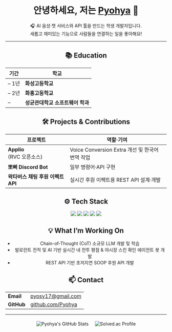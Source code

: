 <div align="center">

<h1>안녕하세요, 저는 <a href="https://github.com/Pyohya">Pyohya</a> 👋</h1>

<p>
  🎧 AI 음성·챗 서비스와 API 툴을 만드는 학생 개발자입니다.<br/>
  새롭고 재미있는 기능으로 사람들을 연결하는 일을 좋아해요!
</p>

---

## 📚 Education
| 기간 | 학교 |
|------|------|
| – 1년 | **화성고등학교** |
| – 2년 | **화홍고등학교** |
| –  | **성균관대학교 소프트웨어 학과** |

## 🛠️ Projects & Contributions
| 프로젝트 | 역할·기여 |
|----------|-----------|
| **Applio** <br/>(RVC 오픈소스) | Voice Conversion Extra 개선 및 한국어 번역 작업 |
| **뽀삐 Discord Bot** | 일부 명령어·API 구현 |
| **왁타버스 채팅 후원 이펙트 API** | 실시간 후원 이펙트용 REST API 설계·개발 |

## ⚙️ Tech Stack
<!-- 적절히 수정·추가하세요 -->
<img src="https://img.shields.io/badge/Python-3776AB?style=flat&logo=python&logoColor=white"/>
<img src="https://img.shields.io/badge/JavaScript-F7DF1E?style=flat&logo=javascript&logoColor=black"/>
<img src="https://img.shields.io/badge/Node.js-339933?style=flat&logo=node.js&logoColor=white"/>
<img src="https://img.shields.io/badge/FastAPI-009688?style=flat&logo=fastapi&logoColor=white"/>
<img src="https://img.shields.io/badge/Discord.js-5865F2?style=flat&logo=discord&logoColor=white"/>

## 💡 What I’m Working On
- Chain-of-Thought (CoT) 소규모 LLM 개발 및 학습
- 발로란트 전적 및 AI 기반 실시간 내 전투 평점 & 야시장 스킨 확인 에이전트 봇 개발
- REST API 기반 초저지연 SOOP 후원 API 개발

## 📫 Contact
|  |  |
|--|--|
| **Email** | <pyosy17@gmail.com> |
| **GitHub** | [github.com/Pyohya](https://github.com/Pyohya) |

---

<!-- GitHub Stats + Solved.ac Profile (same line) -->
<div style="display: flex; justify-content: center; gap: 20px; margin: 20px 0;">
  <img src="https://github-readme-stats.vercel.app/api?username=Pyohya&show_icons=true&theme=tokyonight" alt="Pyohya's GitHub Stats" />
  <img src="http://mazassumnida.wtf/api/v2/generate_badge?boj=pyohya" alt="Solved.ac Profile" />
</div>

</div>
